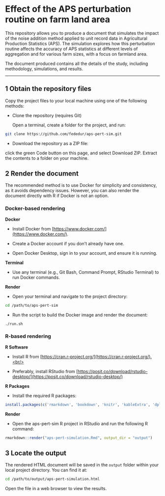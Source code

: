 # Effect of the APS perturbation routine on farm land area

This repository allows you to produce a document that simulates the impact of the noise addition method applied to unit record data in Agricultural Production Statistics (APS). The simulation explores how this perturbation routine affects the accuracy of APS statistics at different levels of aggregation and for various farm sizes, with a focus on farmland area.

The document produced contains all the details of the study, including methodology, simulations, and results.

---




## 1 Obtain the repository files

Copy the project files to your local machine using one of the following methods:

  - Clone the repository (requires Git)
  
    Open a terminal, create a folder for the project, and run: 
     
```bash
git clone https://github.com/fededur/aps-pert-sim.git
```

  - Download the repository as a ZIP file:
  
   click the green Code button on this page, and select Download ZIP. 
   Extract the contents to a folder on your machine.


## 2 Render the document

The recommended method is to use Docker for simplicity and consistency, as it avoids dependency issues. However, you can also render the document directly with R if Docker is not an option.


### Docker-based rendering

**Docker**

  - Install Docker from [https://www.docker.com/](https://www.docker.com/).
  
  - Create a Docker account if you don’t already have one.
  
  - Open Docker Desktop, sign in to your account, and ensure it is running.
  
**Terminal**

  - Use any terminal (e.g., Git Bash, Command Prompt, RStudio Terminal) to run Docker commands.

**Render**

  - Open your terminal and navigate to the project directory:
  
```bash
cd /path/to/aps-pert-sim
```
  - Run the script to build the Docker image and render the document:
  
```bash
./run.sh
```

### R-based rendering

**R Software** 
 
  - Install R from [https://cran.r-project.org/](https://cran.r-project.org/).<br/>
 
  - Preferably, install RStudio from [https://posit.co/download/rstudio-desktop/](https://posit.co/download/rstudio-desktop/)<br/>
   
**R Packages** 
 
  - Install the required R packages:
   
```r
install.packages(c('rmarkdown', 'bookdown', 'knitr', 'kableExtra', 'dplyr', 'tibble'))
```

**Render**

  - Open the aps-pert-sim R project in RStudio and run the following R command:

```r
rmarkdown::render("aps-pert-simulation.Rmd", output_dir = "output")
```

## 3 Locate the output

The rendered HTML document will be saved in the `output` folder within your local project directory. You can find it at:

```bash
cd /path/to/output/aps-pert-simulation.html
```

Open the file in a web browser to view the results.


